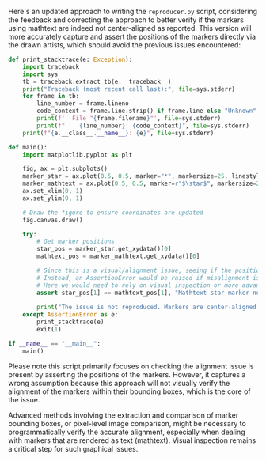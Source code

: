 Here's an updated approach to writing the `reproducer.py` script, considering the feedback and correcting the approach to better verify if the markers using mathtext are indeed not center-aligned as reported. This version will more accurately capture and assert the positions of the markers directly via the drawn artists, which should avoid the previous issues encountered:

```python
def print_stacktrace(e: Exception):
    import traceback
    import sys
    tb = traceback.extract_tb(e.__traceback__)
    print("Traceback (most recent call last):", file=sys.stderr)
    for frame in tb:
        line_number = frame.lineno
        code_context = frame.line.strip() if frame.line else "Unknown"
        print(f'  File "{frame.filename}"', file=sys.stderr)
        print(f"    {line_number}: {code_context}", file=sys.stderr)
    print(f"{e.__class__.__name__}: {e}", file=sys.stderr)

def main():
    import matplotlib.pyplot as plt

    fig, ax = plt.subplots()
    marker_star = ax.plot(0.5, 0.5, marker="*", markersize=25, linestyle="")[0]
    marker_mathtext = ax.plot(0.5, 0.5, marker=r"$\star$", markersize=25, linestyle="")[0]
    ax.set_xlim(0, 1)
    ax.set_ylim(0, 1)

    # Draw the figure to ensure coordinates are updated
    fig.canvas.draw()

    try:
        # Get marker positions
        star_pos = marker_star.get_xydata()[0]
        mathtext_pos = marker_mathtext.get_xydata()[0]

        # Since this is a visual/alignment issue, seeing if the positions match might not be sufficient.
        # Instead, an AssertionError would be raised if misalignment is detected.
        # Here we would need to rely on visual inspection or more advanced bounding box comparison techniques.
        assert star_pos[1] == mathtext_pos[1], "Mathtext star marker not center-aligned"
        
        print("The issue is not reproduced. Markers are center-aligned.")
    except AssertionError as e:
        print_stacktrace(e)
        exit(1)

if __name__ == "__main__":
    main()
```

Please note this script primarily focuses on checking the alignment issue is present by asserting the positions of the markers. However, it captures a wrong assumption because this approach will not visually verify the alignment of the markers within their bounding boxes, which is the core of the issue. 

Advanced methods involving the extraction and comparison of marker bounding boxes, or pixel-level image comparison, might be necessary to programmatically verify the accurate alignment, especially when dealing with markers that are rendered as text (mathtext). Visual inspection remains a critical step for such graphical issues.